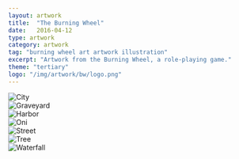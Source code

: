 ```yaml
---
layout: artwork
title:  "The Burning Wheel"
date:   2016-04-12
type: artwork
category: artwork
tag: "burning wheel art artwork illustration"
excerpt: "Artwork from the Burning Wheel, a role-playing game."
theme: "tertiary"
logo: "/img/artwork/bw/logo.png"
---
```

<div class="image-container">
	<div class="wrapper">
		<section class="artwork">
			<img src="/img/artwork/bw/city.png" alt="City"/>		
		</section>
		<section class="artwork">
			<img src="/img/artwork/bw/graveyard.png" alt="Graveyard"/>		
		</section>
		<section class="artwork">
			<img src="/img/artwork/bw/harbor.png" alt="Harbor"/>		
		</section>
		<section class="artwork">
			<img src="/img/artwork/bw/oni.png" alt="Oni"/>		
		</section>
		<section class="artwork">
			<img src="/img/artwork/bw/street.png" alt="Street"/>		
		</section>
		<section class="artwork">
			<img src="/img/artwork/bw/tree.png" alt="Tree"/>		
		</section>
		<section class="artwork">
			<img src="/img/artwork/bw/waterfall.png" alt="Waterfall"/>		
		</section>
	</div>
</div>